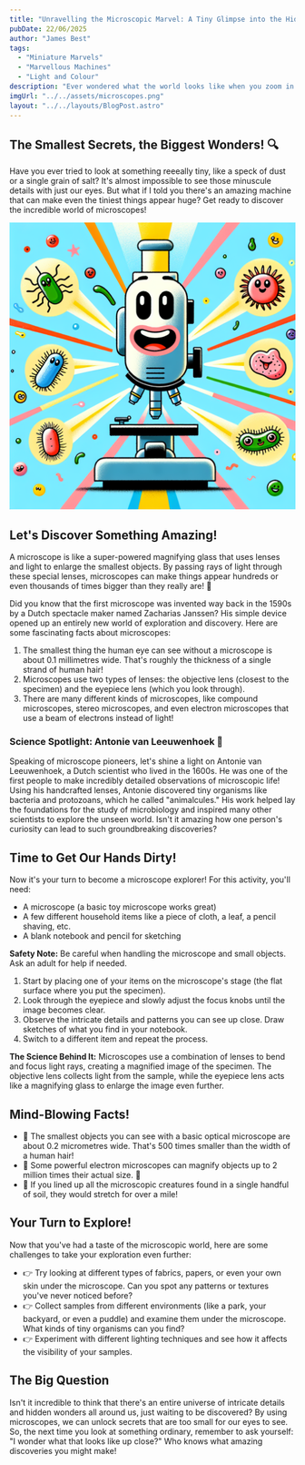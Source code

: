 ```yaml
---
title: "Unravelling the Microscopic Marvel: A Tiny Glimpse into the Hidden World!"  
pubDate: 22/06/2025
author: "James Best"
tags:
  - "Miniature Marvels"
  - "Marvellous Machines" 
  - "Light and Colour"
description: "Ever wondered what the world looks like when you zoom in really close? Get ready to unravel the mysteries of microscopes and explore the incredible details hidden all around us! From discovering tiny creatures to marvelling at the intricate patterns in everyday objects, this adventure will open your eyes to a whole new universe."
imgUrl: "../../assets/microscopes.png"
layout: "../../layouts/BlogPost.astro"
---
```


## The Smallest Secrets, the Biggest Wonders! 🔍

Have you ever tried to look at something reeeally tiny, like a speck of dust or a single grain of salt? It's almost impossible to see those minuscule details with just our eyes. But what if I told you there's an amazing machine that can make even the tiniest things appear huge? Get ready to discover the incredible world of microscopes!

![A kid looking through a microscope](../../assets/microscopes.png)

## Let's Discover Something Amazing!

A microscope is like a super-powered magnifying glass that uses lenses and light to enlarge the smallest objects. By passing rays of light through these special lenses, microscopes can make things appear hundreds or even thousands of times bigger than they really are! 🤯

Did you know that the first microscope was invented way back in the 1590s by a Dutch spectacle maker named Zacharias Janssen? His simple device opened up an entirely new world of exploration and discovery. Here are some fascinating facts about microscopes:

1. The smallest thing the human eye can see without a microscope is about 0.1 millimetres wide. That's roughly the thickness of a single strand of human hair!
2. Microscopes use two types of lenses: the objective lens (closest to the specimen) and the eyepiece lens (which you look through).
3. There are many different kinds of microscopes, like compound microscopes, stereo microscopes, and even electron microscopes that use a beam of electrons instead of light!

### Science Spotlight: Antonie van Leeuwenhoek 🌟

Speaking of microscope pioneers, let's shine a light on Antonie van Leeuwenhoek, a Dutch scientist who lived in the 1600s. He was one of the first people to make incredibly detailed observations of microscopic life! Using his handcrafted lenses, Antonie discovered tiny organisms like bacteria and protozoans, which he called "animalcules." His work helped lay the foundations for the study of microbiology and inspired many other scientists to explore the unseen world. Isn't it amazing how one person's curiosity can lead to such groundbreaking discoveries?

## Time to Get Our Hands Dirty!

Now it's your turn to become a microscope explorer! For this activity, you'll need:

- A microscope (a basic toy microscope works great)
- A few different household items like a piece of cloth, a leaf, a pencil shaving, etc.
- A blank notebook and pencil for sketching

**Safety Note:** Be careful when handling the microscope and small objects. Ask an adult for help if needed.

1. Start by placing one of your items on the microscope's stage (the flat surface where you put the specimen).
2. Look through the eyepiece and slowly adjust the focus knobs until the image becomes clear.
3. Observe the intricate details and patterns you can see up close. Draw sketches of what you find in your notebook.
4. Switch to a different item and repeat the process.

**The Science Behind It:** Microscopes use a combination of lenses to bend and focus light rays, creating a magnified image of the specimen. The objective lens collects light from the sample, while the eyepiece lens acts like a magnifying glass to enlarge the image even further.

## Mind-Blowing Facts!

- 🔸 The smallest objects you can see with a basic optical microscope are about 0.2 micrometres wide. That's 500 times smaller than the width of a human hair!
- 🔸 Some powerful electron microscopes can magnify objects up to 2 million times their actual size. 🤯
- 🔸 If you lined up all the microscopic creatures found in a single handful of soil, they would stretch for over a mile!

## Your Turn to Explore!

Now that you've had a taste of the microscopic world, here are some challenges to take your exploration even further:

- 👉 Try looking at different types of fabrics, papers, or even your own skin under the microscope. Can you spot any patterns or textures you've never noticed before?
- 👉 Collect samples from different environments (like a park, your backyard, or even a puddle) and examine them under the microscope. What kinds of tiny organisms can you find?
- 👉 Experiment with different lighting techniques and see how it affects the visibility of your samples.

## The Big Question

Isn't it incredible to think that there's an entire universe of intricate details and hidden wonders all around us, just waiting to be discovered? By using microscopes, we can unlock secrets that are too small for our eyes to see. So, the next time you look at something ordinary, remember to ask yourself: "I wonder what that looks like up close?" Who knows what amazing discoveries you might make!
